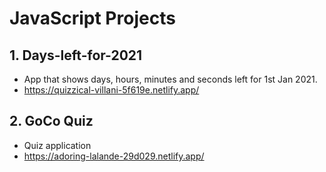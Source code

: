 # JavaScript Projects

## 1. Days-left-for-2021

- App that shows days, hours, minutes and seconds left for 1st Jan 2021.
- https://quizzical-villani-5f619e.netlify.app/

## 2. GoCo Quiz

- Quiz application
- https://adoring-lalande-29d029.netlify.app/
